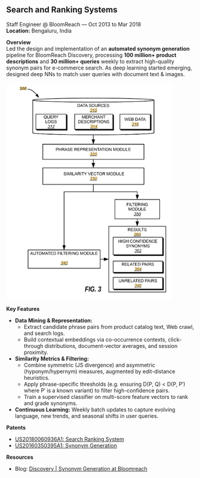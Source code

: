 ## Search and Ranking Systems

Staff Engineer @ BloomReach — Oct 2013 to Mar 2018  
**Location:** Bengaluru, India

**Overview**  
Led the design and implementation of an **automated synonym generation** pipeline for BloomReach Discovery, processing **100 million+ product descriptions** and **30 million+ queries** weekly to extract high-quality synonym pairs for e-commerce search.
As deep learning started emerging, designed deep NNs to match user queries with document text & images.

![synonyms.png](assets/synonyms.png)

**Key Features**  
- **Data Mining & Representation:**  
  - Extract candidate phrase pairs from product catalog text, Web crawl, and search logs.  
  - Build contextual embeddings via co-occurrence contexts, click-through distributions, document-vector averages, and session proximity.
- **Similarity Metrics & Filtering:**  
  - Combine symmetric (JS divergence) and asymmetric (hyponym/hypernym) measures, augmented by edit-distance heuristics.  
  - Apply phrase-specific thresholds (e.g. ensuring D(P, Q) < D(P, P′) where P′ is a known variant) to filter high-confidence pairs.  
  - Train a supervised classifier on multi-score feature vectors to rank and grade synonyms.  
- **Continuous Learning:** Weekly batch updates to capture evolving language, new trends, and seasonal shifts in user queries.

**Patents**
  - [US20180060936A1: Search Ranking System](https://patents.google.com/patent/US20180060936A1)  
  - [US20160350395A1: Synonym Generation](https://patents.google.com/patent/US20160350395A1)

**Resources**  
- Blog: [Discovery | Synonym Generation at Bloomreach](https://dev.to/bloomreach/discovery-synonym-generation-at-bloomreach-ob5)
